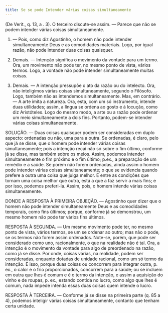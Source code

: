 ```yaml
---
title: Se se pode Intender várias coisas simultaneamente
---
```


(De Verit., q. 13, a . 3).
  O terceiro discute-se assim. ― Parece que não se podem intender várias coisas simultaneamente.  

1. ― Pois, como diz Agostinho, o homem não pode intender simultaneamente Deus e as comodidades materiais. Logo, por igual razão, não pode intender duas coisas quaisquer.  

2. Demais. ― Intenção significa o movimento da vontade para um termo. Ora, um movimento não pode ter, no mesmo ponto de vista, vários termos. Logo, a vontade não pode intender simultaneamente muitas coisas. 

3. Demais. ― A intenção pressupõe o ato da razão ou do intelecto. Ora, não inteligimos várias coisas simultaneamente, segundo o Filósofo. Logo, também não as intendemos simultaneamente.  Mas, em contrário. ― A arte imita a natureza. Ora, esta, com um só instrumento, intende duas utilidades; assim, a língua se ordena ao gosto e à locução, como diz Aristóteles. Logo do mesmo modo, a arte ou a razão pode ordenar um meio simultaneamente a dois fins. Portanto, podem-se intender várias coisas simultaneamente.  

SOLUÇÃO. ― Duas coisas quaisquer podem ser consideradas em duplo aspecto: ordenadas ou não, uma para a outra. Se ordenadas, é claro, pelo que já se disse, que o homem pode intender várias coisas simultaneamente; pois a intenção recai não só sobre o fim último, conforme já se disse, mas também sobre os meios. Assim, podemos intender simultaneamente o fim próximo e o fim último; p.ex., a preparação de um remédio e a saúde. Se porém não forem ordenadas, ainda assim o homem pode intender várias coisas simultaneamente; o que se evidencia quando prefere a outra uma coisa que julga melhor. E entre as condições que tornam uma coisa melhor que outra, está a que a faz servir a mais fins; e por isso, podemos preferi-la. Assim, pois, o homem intende várias coisas simultaneamente.  

DONDE A RESPOSTA À PRIMEIRA OBJEÇÃO. — Agostinho quer dizer que o homem não pode intender simultaneamente Deus e as comodidades temporais, como fins últimos; porque, conforme já se demonstrou, um mesmo homem não pode ter vários fins últimos.  

RESPOSTA À SEGUNDA. ― Um mesmo movimento pode ter, no mesmo ponto de vista, vários termos, se um se ordenar ao outro; mas não o pode, se os termos não forem assim ordenados. Note-se, porém, que pode ser considerado como uno, racionalmente, o que na realidade não é tal. Ora, a intenção é o movimento da vontade para algo de preordenado na razão, como já se disse. Por onde, coisas várias, na realidade, podem ser consideradas, enquanto dotadas de unidade racional, como um só termo da intenção. E isso, porque duas coisas ou concorrem para integrar outra, p. ex., o calor e o frio proporcionados, concorrem para a saúde; ou se incluem em outra que lhes é comum e é o termo da intenção, e assim a aquisição do vinho e de roupas, p. ex., estando contida no lucro, como algo que lhes é comum, nada impede intenda essas duas coisas quem intende o lucro.  

RESPOSTA À TERCEIRA. ― Conforme já se disse na primeira parte (q. 85 a 4), podemos inteligir várias coisas simultaneamente, contanto que tenham certa unidade.